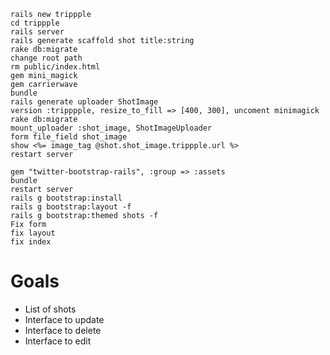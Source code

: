
    rails new trippple
    cd trippple
    rails server
    rails generate scaffold shot title:string
    rake db:migrate
    change root path
    rm public/index.html
    gem mini_magick
    gem carrierwave
    bundle
    rails generate uploader ShotImage
    version :tripppple, resize_to_fill => [400, 300], uncoment minimagick
    rake db:migrate
    mount_uploader :shot_image, ShotImageUploader
    form file_field shot_image
    show <%= image_tag @shot.shot_image.trippple.url %>
    restart server

    gem "twitter-bootstrap-rails", :group => :assets
    bundle
    restart server
    rails g bootstrap:install
    rails g bootstrap:layout -f
    rails g bootstrap:themed shots -f
    Fix form
    fix layout
    fix index



# Goals

- List of shots
- Interface to update
- Interface to delete
- Interface to edit


